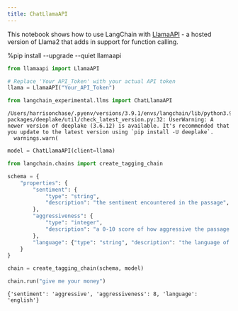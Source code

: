 ```yaml
---
title: ChatLlamaAPI
---
```


This notebook shows how to use LangChain with [LlamaAPI](https://llama-api.com/) - a hosted version of Llama2 that adds in support for function calling.

%pip install --upgrade --quiet  llamaapi

```python
from llamaapi import LlamaAPI

# Replace 'Your_API_Token' with your actual API token
llama = LlamaAPI("Your_API_Token")
```

```python
from langchain_experimental.llms import ChatLlamaAPI
```

```output
/Users/harrisonchase/.pyenv/versions/3.9.1/envs/langchain/lib/python3.9/site-packages/deeplake/util/check_latest_version.py:32: UserWarning: A newer version of deeplake (3.6.12) is available. It's recommended that you update to the latest version using `pip install -U deeplake`.
  warnings.warn(
```

```python
model = ChatLlamaAPI(client=llama)
```

```python
from langchain.chains import create_tagging_chain

schema = {
    "properties": {
        "sentiment": {
            "type": "string",
            "description": "the sentiment encountered in the passage",
        },
        "aggressiveness": {
            "type": "integer",
            "description": "a 0-10 score of how aggressive the passage is",
        },
        "language": {"type": "string", "description": "the language of the passage"},
    }
}

chain = create_tagging_chain(schema, model)
```

```python
chain.run("give me your money")
```

```output
{'sentiment': 'aggressive', 'aggressiveness': 8, 'language': 'english'}
```

```python

```
